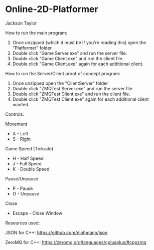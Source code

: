 # Online-2D-Platformer
Jackson Taylor

How to run the main program:
1. Once unzipped (which it must be if you're reading this) open the "Platformer" folder
2. Double click "Game Server.exe" and run the server file.
3. Double click "Game Client.exe" and run the client file.
4. Double click "Game Client.exe" again for each additional client.

How to run the Server/Client proof of concept program:
1. Once unzipped open the "ClientServer" folder
2. Double click "ZMQTest Server.exe" and run the server file.
3. Double click "ZMQTest Client.exe" and run the client file.
4. Double click "ZMQTest Client.exe" again for each additional client wanted.

Controls:

Movement
- A - Left
- S - Right

Game Speed (Tickrate)
- H - Half Speed
- J - Full Speed
- K - Double Speed


Pause/Unpause
- P - Pause
- O - Unpause


Close
- Escape - Close Window



Resources used:

JSON for C++: https://github.com/nlohmann/json

ZeroMQ for C++: https://zeromq.org/languages/cplusplus/#cppzmq
